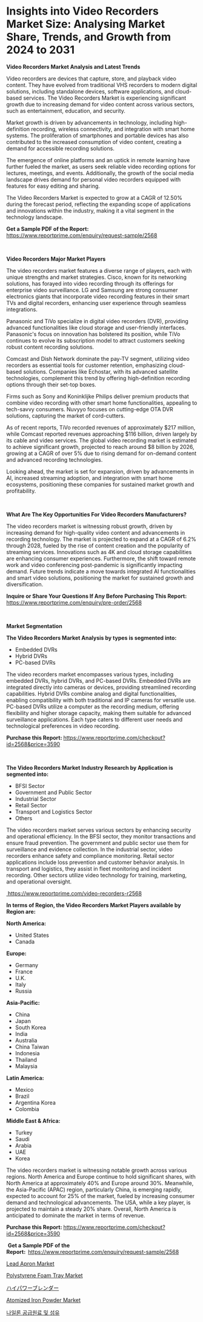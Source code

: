 <p><h1>Insights into Video Recorders Market Size: Analysing Market Share, Trends, and Growth from 2024 to 2031</h1></p><p><strong>Video Recorders Market Analysis and Latest Trends</strong></p>
<p><p>Video recorders are devices that capture, store, and playback video content. They have evolved from traditional VHS recorders to modern digital solutions, including standalone devices, software applications, and cloud-based services. The Video Recorders Market is experiencing significant growth due to increasing demand for video content across various sectors, such as entertainment, education, and security.</p><p>Market growth is driven by advancements in technology, including high-definition recording, wireless connectivity, and integration with smart home systems. The proliferation of smartphones and portable devices has also contributed to the increased consumption of video content, creating a demand for accessible recording solutions.</p><p>The emergence of online platforms and an uptick in remote learning have further fueled the market, as users seek reliable video recording options for lectures, meetings, and events. Additionally, the growth of the social media landscape drives demand for personal video recorders equipped with features for easy editing and sharing. </p><p>The Video Recorders Market is expected to grow at a CAGR of 12.50% during the forecast period, reflecting the expanding scope of applications and innovations within the industry, making it a vital segment in the technology landscape.</p></p>
<p><strong>Get a Sample PDF of the Report:&nbsp;</strong> <a href="https://www.reportprime.com/enquiry/request-sample/2568">https://www.reportprime.com/enquiry/request-sample/2568</a></p>
<p>&nbsp;</p>
<p><strong>Video Recorders Major Market Players</strong></p>
<p><p>The video recorders market features a diverse range of players, each with unique strengths and market strategies. Cisco, known for its networking solutions, has forayed into video recording through its offerings for enterprise video surveillance. LG and Samsung are strong consumer electronics giants that incorporate video recording features in their smart TVs and digital recorders, enhancing user experience through seamless integrations.</p><p>Panasonic and TiVo specialize in digital video recorders (DVR), providing advanced functionalities like cloud storage and user-friendly interfaces. Panasonic's focus on innovation has bolstered its position, while TiVo continues to evolve its subscription model to attract customers seeking robust content recording solutions.</p><p>Comcast and Dish Network dominate the pay-TV segment, utilizing video recorders as essential tools for customer retention, emphasizing cloud-based solutions. Companies like Echostar, with its advanced satellite technologies, complement this trend by offering high-definition recording options through their set-top boxes.</p><p>Firms such as Sony and Koninklijke Philips deliver premium products that combine video recording with other smart home functionalities, appealing to tech-savvy consumers. Nuvyyo focuses on cutting-edge OTA DVR solutions, capturing the market of cord-cutters.</p><p>As of recent reports, TiVo recorded revenues of approximately $217 million, while Comcast reported revenues approaching $116 billion, driven largely by its cable and video services. The global video recording market is estimated to achieve significant growth, projected to reach around $8 billion by 2026, growing at a CAGR of over 5% due to rising demand for on-demand content and advanced recording technologies.</p><p>Looking ahead, the market is set for expansion, driven by advancements in AI, increased streaming adoption, and integration with smart home ecosystems, positioning these companies for sustained market growth and profitability.</p></p>
<p>&nbsp;</p>
<p><strong>What Are The Key Opportunities For Video Recorders Manufacturers?</strong></p>
<p><p>The video recorders market is witnessing robust growth, driven by increasing demand for high-quality video content and advancements in recording technology. The market is projected to expand at a CAGR of 6.2% through 2028, fueled by the rise of content creation and the popularity of streaming services. Innovations such as 4K and cloud storage capabilities are enhancing consumer experiences. Furthermore, the shift toward remote work and video conferencing post-pandemic is significantly impacting demand. Future trends indicate a move towards integrated AI functionalities and smart video solutions, positioning the market for sustained growth and diversification.</p></p>
<p><strong>Inquire or Share Your Questions If Any Before Purchasing This Report:</strong> <a href="https://www.reportprime.com/enquiry/pre-order/2568">https://www.reportprime.com/enquiry/pre-order/2568</a></p>
<p>&nbsp;</p>
<p><strong>Market Segmentation</strong></p>
<p><strong>The Video Recorders Market Analysis by types is segmented into:</strong></p>
<p><ul><li>Embedded DVRs</li><li>Hybrid DVRs</li><li>PC-based DVRs</li></ul></p>
<p><p>The video recorders market encompasses various types, including embedded DVRs, hybrid DVRs, and PC-based DVRs. Embedded DVRs are integrated directly into cameras or devices, providing streamlined recording capabilities. Hybrid DVRs combine analog and digital functionalities, enabling compatibility with both traditional and IP cameras for versatile use. PC-based DVRs utilize a computer as the recording medium, offering flexibility and higher storage capacity, making them suitable for advanced surveillance applications. Each type caters to different user needs and technological preferences in video recording.</p></p>
<p><strong>Purchase this Report:&nbsp;</strong><a href="https://www.reportprime.com/checkout?id=2568&price=3590">https://www.reportprime.com/checkout?id=2568&price=3590</a></p>
<p>&nbsp;</p>
<p><strong>The Video Recorders Market Industry Research by Application is segmented into:</strong></p>
<p><ul><li>BFSI Sector</li><li>Government and Public Sector</li><li>Industrial Sector</li><li>Retail Sector</li><li>Transport and Logistics Sector</li><li>Others</li></ul></p>
<p><p>The video recorders market serves various sectors by enhancing security and operational efficiency. In the BFSI sector, they monitor transactions and ensure fraud prevention. The government and public sector use them for surveillance and evidence collection. In the industrial sector, video recorders enhance safety and compliance monitoring. Retail sector applications include loss prevention and customer behavior analysis. In transport and logistics, they assist in fleet monitoring and incident recording. Other sectors utilize video technology for training, marketing, and operational oversight.</p></p>
<p><a href="https://www.reportprime.com/video-recorders-r2568">&nbsp;https://www.reportprime.com/video-recorders-r2568</a></p>
<p><strong>In terms of Region, the Video Recorders Market Players available by Region are:</strong></p>
<p>
    <p> <strong> North America: </strong>
        <ul>
            <li>United States</li>
            <li>Canada</li>
        </ul>
        </p> 
    <p> <strong> Europe: </strong>
        <ul>
            <li>Germany</li>
            <li>France</li>
            <li>U.K.</li>
            <li>Italy</li>
            <li>Russia</li>
        </ul>
        </p> 
    <p> <strong> Asia-Pacific: </strong>
        <ul>
            <li>China</li>
            <li>Japan</li>
            <li>South Korea</li>
            <li>India</li>
            <li>Australia</li>
            <li>China Taiwan</li>
            <li>Indonesia</li>
            <li>Thailand</li>
            <li>Malaysia</li>
        </ul>
        </p> 
    <p> <strong> Latin America: </strong>
        <ul>
            <li>Mexico</li>
            <li>Brazil</li>
            <li>Argentina Korea</li>
            <li>Colombia</li>
        </ul>
        </p> 
    <p> <strong> Middle East & Africa: </strong>
        <ul>
            <li>Turkey</li>
            <li>Saudi</li>
            <li>Arabia</li>
            <li>UAE</li>
            <li>Korea</li>
        </ul>
    </p>
    </p>
<p><p>The video recorders market is witnessing notable growth across various regions. North America and Europe continue to hold significant shares, with North America at approximately 40% and Europe around 30%. Meanwhile, the Asia-Pacific (APAC) region, particularly China, is emerging rapidly, expected to account for 25% of the market, fueled by increasing consumer demand and technological advancements. The USA, while a key player, is projected to maintain a steady 20% share. Overall, North America is anticipated to dominate the market in terms of revenue.</p></p>
<p><strong>Purchase this Report: </strong><a href="https://www.reportprime.com/checkout?id=2568&price=3590">https://www.reportprime.com/checkout?id=2568&price=3590</a></p>
<p>&nbsp;<strong>Get a Sample PDF of the Report:&nbsp;&nbsp;</strong><a href="https://www.reportprime.com/enquiry/request-sample/2568">https://www.reportprime.com/enquiry/request-sample/2568</a></p>
<p><strong></strong></p>
<p><p><a href="https://www.linkedin.com/pulse/what-innovations-shaping-lead-apron-market-application-types-trends-ddbxf?trackingId=HqHRd7Y3SbeZAlWfVtWe2w%3D%3D">Lead Apron Market</a></p><p><a href="https://issuu.com/reportprime-2/docs/polystyrene-foam-tray-market-size-2_b5c96e74977afb">Polystyrene Foam Tray Market</a></p><p><a href="https://medium.com/@reyeshowell655/high-powered-blender-market-%E3%81%AF-%E3%82%B3%E3%82%B9%E3%83%88%E7%AE%A1%E7%90%86%E3%81%A8%E5%8A%B9%E7%8E%87%E5%90%91%E4%B8%8A%E3%82%92%E5%84%AA%E5%85%88%E3%81%97%E3%81%BE%E3%81%99-%E3%81%95%E3%82%89%E3%81%AB-%E5%A0%B1%E5%91%8A%E6%9B%B8%E3%81%AF%E5%B8%82%E5%A0%B4%E3%81%AE%E9%9C%80%E8%A6%81%E9%9D%A2%E3%81%A8%E4%BE%9B%E7%B5%A6%E9%9D%A2%E3%81%AE%E4%B8%A1%E6%96%B9%E3%82%92%E3%82%AB%E3%83%90%E3%83%BC%E3%81%97%E3%81%A6%E3%81%84%E3%81%BE%E3%81%99-high-powered-d34e65a14952">ハイパワーブレンダー</a></p><p><a href="https://issuu.com/reportprime-2/docs/atomized-iron-powder-market-size-20_1940543fc09071">Atomized Iron Powder Market</a></p><p><a href="https://medium.com/@dazmoore2010_16676/nylon-feedstock-and-fibers-market-%EC%9D%98-%EA%B8%80%EB%A1%9C%EB%B2%8C-%EC%8B%9C%EC%9E%A5-%EA%B0%9C%EC%9A%94%EB%8A%94-%EC%A0%84-%EC%84%B8%EA%B3%84-%EB%B0%8F-%EC%A3%BC%EC%9A%94-%EC%8B%9C%EC%9E%A5%EC%9D%98-%EC%82%B0%EC%97%85%EC%97%90-%EC%98%81%ED%96%A5%EC%9D%84-%EB%AF%B8%EC%B9%98%EB%8A%94-%EC%A3%BC%EC%9A%94-%ED%8A%B8%EB%A0%8C%EB%93%9C%EC%97%90-%EB%8C%80%ED%95%9C-%EB%8F%85%ED%8A%B9%ED%95%9C-%EA%B4%80%EC%A0%90%EC%9D%84-%EC%A0%9C%EA%B3%B5%ED%95%A9%EB%8B%88%EB%8B%A4-82f84bb60aa7">나일론 공급원료 및 섬유</a></p></p>